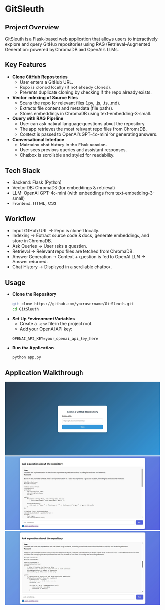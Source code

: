 # GitSleuth
## Project Overview
GitSleuth is a Flask-based web application that allows users to interactively explore and query GitHub repositories using RAG (Retrieval-Augmented Generation) powered by ChromaDB and OpenAI’s LLMs.

## Key Features

- **Clone GitHub Repositories**
    - User enters a GitHub URL.
    - Repo is cloned locally (if not already cloned).
    - Prevents duplicate cloning by checking if the repo already exists.
- **Vector Indexing of Source Files**
    - Scans the repo for relevant files (.py, .js, .ts, .md).
    - Extracts file content and metadata (file paths).
    - Stores embeddings in ChromaDB using text-embedding-3-small.
- **Query with RAG Pipeline**
    - User can ask natural language questions about the repository.
    - The app retrieves the most relevant repo files from ChromaDB.
    - Context is passed to OpenAI’s GPT-4o-mini for generating answers.
- **Conversational Interface**
    - Maintains chat history in the Flask session.
    - User sees previous queries and assistant responses.
    - Chatbox is scrollable and styled for readability.

## Tech Stack
- Backend: Flask (Python)
- Vector DB: ChromaDB (for embeddings & retrieval)
- LLM: OpenAI GPT-4o-mini (with embeddings from text-embedding-3-small)
- Frontend: HTML, CSS 

## Workflow
- Input GitHub URL → Repo is cloned locally.
- Indexing → Extract source code & docs, generate embeddings, and store in ChromaDB.
- Ask Queries → User asks a question.
- Retrieval → Relevant repo files are fetched from ChromaDB.
- Answer Generation → Context + question is fed to OpenAI LLM → Answer returned.
- Chat History → Displayed in a scrollable chatbox.

## Usage
- **Clone the Repository**
    ```bash
    git clone https://github.com/yourusername/GitSleuth.git
    cd GitSleuth
    ```
- **Set Up Environment Variables**
    - Create a `.env` file in the project root.
    - Add your OpenAI API key:
    ```
    OPENAI_API_KEY=your_openai_api_key_here
    ```
- **Run the Application**
    ```bash
    python app.py
    ```
## Application Walkthrough
![Screen1](images/main3.JPG)
![Screen2](images/main.JPG)
![Screen3](images/main2.JPG)